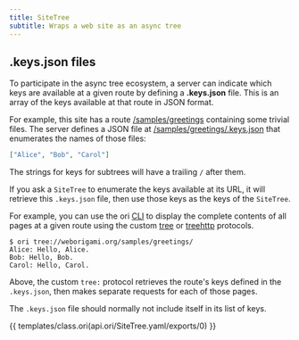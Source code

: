 ```yaml
---
title: SiteTree
subtitle: Wraps a web site as an async tree
---
```


## .keys.json files

To participate in the async tree ecosystem, a server can indicate which keys are available at a given route by defining a **.keys.json** file. This is an array of the keys available at that route in JSON format.

For example, this site has a route [/samples/greetings](/samples/greetings) containing some trivial files. The server defines a JSON file at [/samples/greetings/.keys.json](/samples/greetings/.keys.json) that enumerates the names of those files:

```json
["Alice", "Bob", "Carol"]
```

The strings for keys for subtrees will have a trailing `/` after them.

If you ask a `SiteTree` to enumerate the keys available at its URL, it will retrieve this `.keys.json` file, then use those keys as the keys of the `SiteTree`.

For example, you can use the ori [CLI](/cli) to display the complete contents of all pages at a given route using the custom [tree](/builtins/@treeHttps.html) or [treehttp](/builtins/@treeHttp.html) protocols.

```console
$ ori tree://weborigami.org/samples/greetings/
Alice: Hello, Alice.
Bob: Hello, Bob.
Carol: Hello, Carol.
```

Above, the custom `tree:` protocol retrieves the route's keys defined in the `.keys.json`, then makes separate requests for each of those pages.

The `.keys.json` file should normally not include itself in its list of keys.

{{ templates/class.ori(api.ori/SiteTree.yaml/exports/0) }}
